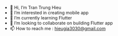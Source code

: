 - 👋 Hi, I’m Tran Trung Hieu
- 👀 I’m interested in creating mobile app
- 🌱 I’m currently learning Flutter
- 💞️ I’m looking to collaborate on building Flutter app
- 📫 How to reach me : hieugia3030@gmail.com

<!---
hieugia3030/hieugia3030 is a ✨ special ✨ repository because its `README.md` (this file) appears on your GitHub profile.
You can click the Preview link to take a look at your changes.
--->
